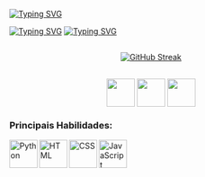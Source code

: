 [![Typing SVG](https://readme-typing-svg.herokuapp.com?font=Fira+Code&pause=1000&color=8B1D9C&center=falso&vCenter=falso&repeat=verdadeiro&random=falso&width=435&lines=Ol%C3%A1%2C+eu+sou+a+Gabriela+Schubert+%F0%9F%91%8B)](https://git.io/typing-svg)

[![Typing SVG](https://readme-typing-svg.herokuapp.com?font=Rob%C3%B4&size=15&pause=1000&color=E4DEE0&center=falso&vCenter=falso&repeat=falso&random=falso&width=435&lines=%F0%9F%98%84+Bacharelanda+Em+Sistemas+De+Informa%C3%A7%C3%A3o)](https://git.io/typing-svg)
[![Typing SVG](https://readme-typing-svg.herokuapp.com?font=Rob%C3%B4&size=15&pause=1000&color=E4DEE0&center=falso&vCenter=falso&repeat=falso&random=falso&width=435&lines=%E2%9A%A1+Iniciante+de+Programa%C3%A7%C3%A3o)](https://git.io/typing-svg)

  ##

<div align="center">
  <a href="https://git.io/streak-stats"><img src="https://streak-stats.demolab.com?user=GabrielaSchubert&theme=midnight-purple&hide_border=falso" alt="GitHub Streak" /></a>
</div>

  ##

<div align="center"> 
  <a href="https://instagram.com/gabriela_schubert" target="_blank">
  <img align="center" height="50" width="50" src="https://github.com/GabrielaSchubert/GabrielaSchubert/assets/130176270/a8dd6d5e-a5b9-42e9-b906-c4c44861f6e6"></a>
 
  <a href="mailto:gabrielaschubert172@gmail.com" target="_blank">
  <img align="center" height="50" width="50" src="https://github.com/GabrielaSchubert/GabrielaSchubert/assets/130176270/c3f5f355-da10-4cdc-98f3-28a2d1181aea"></a>
  
  <a href="https://www.linkedin.com/in/gabriela-schubert-630741271" target="_blank">
  <img align="center" height="50" width="50" src="https://github.com/GabrielaSchubert/GabrielaSchubert/assets/130176270/65dce5ce-0cd5-4f07-a3f6-d1a5bccb0177"></a> 
</div>

### Principais Habilidades:
<div align="left">
  <img align="left" alt="Python" height="50" width="50" src="https://github.com/GabrielaSchubert/GabrielaSchubert/assets/130176270/d778a858-16c9-4038-bb9b-7938ca0ac853">
  <img align="left" alt="HTML" height="50" width="50" src="https://github.com/GabrielaSchubert/GabrielaSchubert/assets/130176270/5c5a5fc7-a847-43e2-ad3d-af01beeed09d">
  <img align="left" alt="CSS" height="50" width="50" src="https://github.com/GabrielaSchubert/GabrielaSchubert/assets/130176270/04ccc078-fd8c-4339-94c9-949b6ff3eb57">
  <img align="left" alt="JavaScript" height="50" width="50" src="https://github.com/GabrielaSchubert/GabrielaSchubert/assets/130176270/6a970d5e-f0e9-4692-b9fb-eb8a9239d777">
</div>
